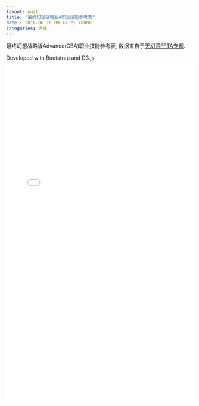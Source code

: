 ```yaml
---
layout: post
title: "最终幻想战略版A职业技能参考表"
date : 2016-06-10 09:47:21 +8000
categories: 游戏
---
```


最终幻想战略版Advance(GBA)职业技能参考表, 数据来自于[天幻网FFTA专题](http://ffta.ffsky.cn).

Developed with Bootstrap and D3.js

<iframe src="/public/pages/fftaSkillWithSankey.html" frameborder="0" height="900px" width="100%"></iframe>

